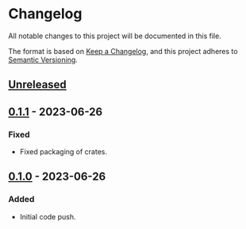 # Changelog

All notable changes to this project will be documented in this file.

The format is based on [Keep a Changelog](https://keepachangelog.com/en/1.0.0/),
and this project adheres to [Semantic Versioning](https://semver.org/spec/v2.0.0.html).

## [Unreleased]

## [0.1.1] - 2023-06-26

### Fixed

- Fixed packaging of crates.

## [0.1.0] - 2023-06-26

### Added

- Initial code push.

[Unreleased]: https://github.com/unikmhz/deboog/compare/v0.1.1...HEAD
[0.1.1]: https://github.com/unikmhz/deboog/releases/tag/v0.1.1
[0.1.0]: https://github.com/unikmhz/deboog/releases/tag/v0.1.0
